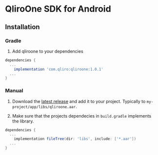 # QliroOne SDK for Android

## Installation

### Gradle

1. Add qliroone to your dependencies
```groovy
dependencies {
  ...
    implementation 'com.qliro:qliroone:1.0.1'
  ...
}
```

### Manual

1. Download the [latest release](https://github.com/Qliro-AB/QliroOne-In-App/releases/latest) and add it to your project.
Typically to `my-project/app/libs/qliroone.aar`.

2. Make sure that the projects dependecies in `build.gradle` implements the library.
```groovy
dependencies {
  ...
    implementation fileTree(dir: 'libs', include: ['*.aar'])
  ...
}
```
